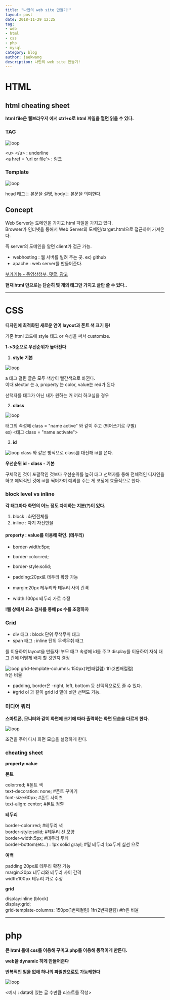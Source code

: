 ```yaml
---
title: "나만의 web site 만들기!"
layout: post
date: 2018-11-29 12:25
tag:
- web
- html
- css
- php
- mysql
category: blog
author: jaekwang
description: 나만의 web site 만들기!
---
```

# HTML

## html cheating sheet

**html file은 웹브라우저 에서 ctrl+o로 html 파일을 열면 읽을 수 있다.**

### TAG
![loop](../assets/images/web/1.png)

<u\> </u\> : underline<br>
<a href = 'url or file'\> : 링크

### Template
![loop](../assets/images/web/2.png)

head 태그는 본문을 설명, body는 본문을 의미한다.

## Concept
Web Server는 도메인을 가지고 html 파일을 가지고 있다.<br>Browser가 인터넷을 통해서
Web Server의 도메인/target.html으로 접근하여 가져온다.

즉 server의 도메인을 알면 client가 접근 가능.

- webhosting : 웹 서버를 빌려 주는 곳. ex) github
- apache : web server를 만들어준다.

[부가기능 - 동영상첨부, 댓글, 광고](https://www.youtube.com/watch?v=7T7r_oSp0SE&index=31&list=PLuHgQVnccGMDZP7FJ_ZsUrdCGH68ppvPb)

**현재 html 만으로는 단순히 몇 개의 태그만 가지고 글만 쓸 수 있다..**

---
# CSS
**디자인에 최적화된 새로운 언어**
**layout과 폰트 색 크기 등!**

기존 html 코드에 style 태그 or 속성을 써서 customize.

**1->3순으로 우선순위가 높아진다**

1. **style 기본**

![loop](../assets/images/web/3.png)

 a 태그 걸린 글은 모두 색상이 빨간색으로 바뀐다.  
   이때 slector 는 a, property 는 color, value는 red가 된다

 선택자를 태그가 아닌 내가 원하는 거 끼리 하고싶을 경우

2. **class**

![loop](../assets/images/web/4.png)

 태그의 속성에 class = "name active" 와 같이 주고 (띄어쓰기로 구별)<br>
 ex) <태그 class = "name activate">

3. **id**

![loop](../assets/images/web/5.png)
class 와 같은 방식으로 class를 대신해 id를 쓴다.

**우선순위 id - class - 기본**

구체적인 것이 포괄적인 것보다 우선순위를 높혀 태그 선택자를 통해 전체적인 디자인을 하고 예외적인 것에
id를 찍어가며 예외를 주는 게 코딩에 효율적으로 한다.

### block level vs inline

**각 태그마다 화면의 어느 정도 차지하는 지분(?)이 있다.**
1. block : 화면전체를
2. inline : 자기 자신만을

#### property : value를 이용해 확인. (테두리)
- border-width:5px;<br>
- border-color:red;<br>
- border-style:solid;<br>

- padding:20px로 테두리 확장 가능
- margin:20px 테두리와 테두리 사이 간격
- width:100px 테두리 가로 수정

**!웹 상에서 요소 검사를 통해 px 수를 조정하자**

### Grid
- div 태그 : block 단위 무색무취 태그
- span 태그 : inline 단위 무색무취 태그

를 이용하여 layout을 만들자! 부모 태그 속성에 id를 주고
display를 이용하여 자식 태그 간에 어떻게 배치 할 것인지 결정

![loop](../assets/images/web/6.png)
grid-template-columns: 150px(1번째컬럼) 1fr(2번째컬럼)<br>
fr은 비율

- padding, border은 -right, left, bottom 등 선택적으로도 줄 수 있다.
- #grid ol 과 같이 grid id 밑에 ol만 선택도 가능.

### 미디어 쿼리

**스마트폰, 모니터와 같이 화면에 크기에 따라 출력하는 화면 모습을 다르게 한다.**

![loop](../assets/images/web/7.png)

조건을 주어 다시 화면 모습을 설정하게 한다.

### cheating sheet

**property:value**

**폰트**

color:red; #폰트 색 <br>
text-decoration: none; #폰트 꾸미기<br>
font-size:60px; #폰트 사이즈<br>
text-align: center; #폰트 정렬<br>

**테두리**

border-color:red; #테두리 색<br>
border-style:solid; #테두리 선 모양<br>
border-width:5px; #테두리 두께<br>
border-bottom(etc..) : 1px solid grayl; #밑 테두리 1px두께 실선 으로<br>

**여백**

padding:20px로 테두리 확장 가능<br>
margin:20px 테두리와 테두리 사이 간격<br>
width:100px 테두리 가로 수정<br>

**grid**

display:inline (block)<br>
display:grid;<br>
grid-template-columns: 150px(1번째컬럼) 1fr(2번째컬럼)  #fr은 비율<br>

---
# php

**큰 html 틀에 css를 이용해 꾸미고 php를 이용해 동적이게 만든다.**

**web을 dynamic 하게 만들어준다**

**반복적인 일을 없애 하나의 파일만으로도 가능케한다**

![loop](../assets/images/web/8.png)

<예시 : data에 있는 글 수만큼 리스트를 작성>
